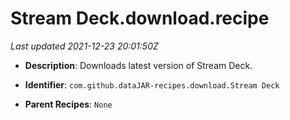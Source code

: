 # Stream Deck.download.recipe

_Last updated 2021-12-23 20:01:50Z_

- **Description**: Downloads latest version of Stream Deck.

- **Identifier**: `com.github.dataJAR-recipes.download.Stream Deck`

- **Parent Recipes**: `None`
